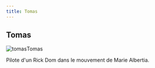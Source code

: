 ```yaml
---
title: Tomas
---
```


Tomas
-----

![tomas](/images/stories/manga/ecoleduciel/persos/tomas.jpg)Tomas


Pilote d'un Rick Dom dans le mouvement de Marie Albertia.

